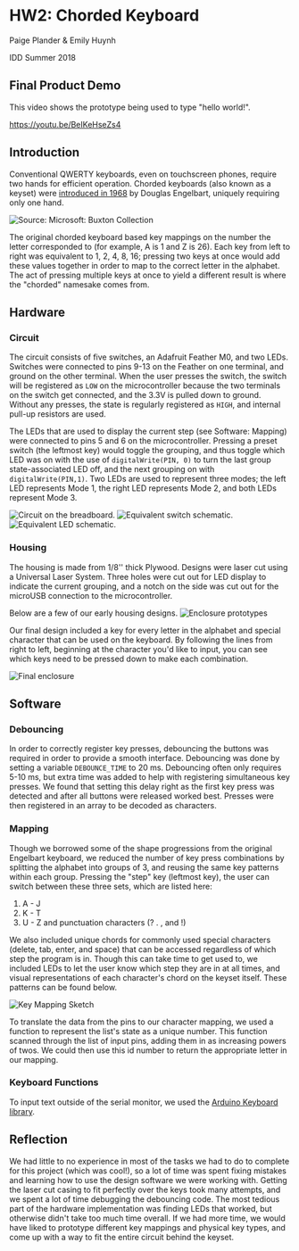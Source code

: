 # HW2: Chorded Keyboard
Paige Plander & Emily Huynh

IDD Summer 2018

## Final Product Demo
This video shows the prototype being used to type "hello world!".

https://youtu.be/BeIKeHseZs4

## Introduction
Conventional QWERTY keyboards, even on touchscreen phones, require two hands for efficient operation. Chorded keyboards (also known as a keyset) were [introduced in 1968](https://www.youtube.com/watch?v=t5WUBweOZA4) by Douglas Engelbart, uniquely requiring only one hand.

![Source: Microsoft: Buxton Collection](https://www.microsoft.com/buxtoncollection/a/m/IMG_0996.png)

The original chorded keyboard based key mappings on the number the letter corresponded to (for example, A is 1 and Z is 26). Each key from left to right was equivalent to 1, 2, 4, 8, 16; pressing two keys at once would add these values together in order to map to the correct letter in the alphabet. The act of pressing multiple keys at once to yield a different result is where the "chorded" namesake comes from.

## Hardware
### Circuit
The circuit consists of five switches, an Adafruit Feather M0, and two LEDs. Switches were connected to pins 9-13 on the Feather on one terminal, and ground on the other terminal. When the user presses the switch, the switch will be registered as ```LOW``` on the microcontroller because the two terminals on the switch get connected, and the 3.3V is pulled down to ground. Without any presses, the state is regularly registered as ```HIGH```, and internal pull-up resistors are used.

The LEDs that are used to display the current step (see Software: Mapping) were connected to pins 5 and 6 on the microcontroller. Pressing a preset switch (the leftmost key) would toggle the grouping, and thus toggle which LED was on with the use of ```digitalWrite(PIN, 0)``` to turn the last group state-associated LED off, and the next grouping on with ```digitalWrite(PIN,1)```. Two LEDs are used to represent three modes; the left LED represents Mode 1, the right LED represents Mode 2, and both LEDs represent Mode 3.

![Circuit on the breadboard.](images/HW2_bb.jpg)
![Equivalent switch schematic.](images/switch.png)
![Equivalent LED schematic.](images/led.png)

### Housing
The housing is made from 1/8'' thick Plywood. Designs were laser cut using a Universal Laser System. Three holes were cut out for LED display to indicate the current grouping, and a notch on the side was cut out for the microUSB connection to the microcontroller.

Below are a few of our early housing designs.
![Enclosure prototypes](images/prototypes.jpg)

Our final design included a key for every letter in the alphabet and special character that can be used on the keyboard. By following the lines from right to left, beginning at the character you'd like to input, you can see which keys need to be pressed down to make each combination. 

![Final enclosure](images/final.JPG)

## Software
### Debouncing
In order to correctly register key presses, debouncing the buttons was required in order to provide a smooth interface. Debouncing was done by setting a variable ```DEBOUNCE_TIME``` to 20 ms. Debouncing often only requires 5-10 ms, but extra time was added to help with registering simultaneous key presses. We found that setting this delay right as the first key press was detected and after all buttons were released worked best. Presses were then registered in an array to be decoded as characters. 

### Mapping
Though we borrowed some of the shape progressions from the original Engelbart keyboard, we reduced the number of key press combinations by splitting the alphabet into groups of 3, and reusing the same key patterns within each group. Pressing the "step" key (leftmost key), the user can switch between these three sets, which are listed here:
   
   1. A - J
   2. K - T
   3. U - Z and punctuation characters (? . , and !)
   
We also included unique chords for commonly used special characters (delete, tab, enter, and space) that can be accessed regardless of which step the program is in. Though this can take time to get used to, we included LEDs to let the user know which step they are in at all times, and visual representations of each character's chord on the keyset itself. These patterns can be found below.

![Key Mapping Sketch](images/mapping_sketch.jpg)

To translate the data from the pins to our character mapping, we used a function to represent the list's state as a unique number. This function scanned through the list of input pins, adding them in as increasing powers of twos. We could then use this id number to return the appropriate letter in our mapping.

### Keyboard Functions
To input text outside of the serial monitor, we used the [Arduino Keyboard library](https://www.arduino.cc/reference/en/language/functions/usb/keyboard/).

## Reflection
We had little to no experience in most of the tasks we had to do to complete for this project (which was cool!), so a lot of time was spent fixing mistakes and learning how to use the design software we were working with. Getting the laser cut casing to fit perfectly over the keys took many attempts, and we spent a lot of time debugging the debouncing code. The most tedious part of the hardware implementation was finding LEDs that worked, but otherwise didn't take too much time overall. If we had more time, we would have liked to prototype different key mappings and physical key types, and come up with a way to fit the entire circuit behind the keyset. 

